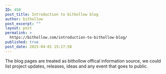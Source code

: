 ```yaml
---
ID: 450
post_title: Introduction to bithollow blog
author: bithollow
post_excerpt: ""
layout: post
permalink: >
  https://bithollow.com/introduction-to-bithollow-blog/
published: true
post_date: 2015-04-01 15:17:58
---
```

The blog pages are treated as bithollow offical information source, we could list project updates, releases, ideas and any event that goes to public.